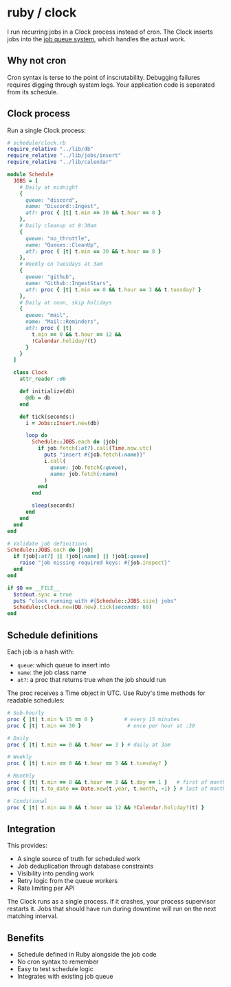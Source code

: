 # ruby / clock

I run recurring jobs in a Clock process instead of cron.
The Clock inserts jobs into the [job queue system](/ruby/job-queues),
which handles the actual work.

## Why not cron

Cron syntax is terse to the point of inscrutability.
Debugging failures requires digging through system logs.
Your application code is separated from its schedule.

## Clock process

Run a single Clock process:

```ruby
# schedule/clock.rb
require_relative "../lib/db"
require_relative "../lib/jobs/insert"
require_relative "../lib/calendar"

module Schedule
  JOBS = [
    # Daily at midnight
    {
      queue: "discord",
      name: "Discord::Ingest",
      at?: proc { |t| t.min == 30 && t.hour == 0 }
    },
    # Daily cleanup at 8:30am
    {
      queue: "no_throttle",
      name: "Queues::CleanUp",
      at?: proc { |t| t.min == 30 && t.hour == 8 }
    },
    # Weekly on Tuesdays at 3am
    {
      queue: "github",
      name: "Github::IngestStars",
      at?: proc { |t| t.min == 0 && t.hour == 3 && t.tuesday? }
    },
    # Daily at noon, skip holidays
    {
      queue: "mail",
      name: "Mail::Reminders",
      at?: proc { |t| 
        t.min == 0 && t.hour == 12 && 
        !Calendar.holiday?(t)
      }
    }
  ]

  class Clock
    attr_reader :db

    def initialize(db)
      @db = db
    end

    def tick(seconds:)
      i = Jobs::Insert.new(db)

      loop do
        Schedule::JOBS.each do |job|
          if job.fetch(:at?).call(Time.now.utc)
            puts "insert #{job.fetch(:name)}"
            i.call(
              queue: job.fetch(:queue),
              name: job.fetch(:name)
            )
          end
        end

        sleep(seconds)
      end
    end
  end
end

# Validate job definitions
Schedule::JOBS.each do |job|
  if !job[:at?] || !job[:name] || !job[:queue]
    raise "job missing required keys: #{job.inspect}"
  end
end

if $0 == __FILE__
  $stdout.sync = true
  puts "clock running with #{Schedule::JOBS.size} jobs"
  Schedule::Clock.new(DB.new).tick(seconds: 60)
end
```

## Schedule definitions

Each job is a hash with:

- `queue`: which queue to insert into
- `name`: the job class name
- `at?`: a proc that returns true when the job should run

The proc receives a Time object in UTC.
Use Ruby's time methods for readable schedules:

```ruby
# Sub-hourly
proc { |t| t.min % 15 == 0 }          # every 15 minutes
proc { |t| t.min == 30 }               # once per hour at :30

# Daily
proc { |t| t.min == 0 && t.hour == 3 } # daily at 3am

# Weekly
proc { |t| t.min == 0 && t.hour == 3 && t.tuesday? }

# Monthly
proc { |t| t.min == 0 && t.hour == 3 && t.day == 1 }   # first of month
proc { |t| t.to_date == Date.new(t.year, t.month, -1) } # last of month

# Conditional
proc { |t| t.min == 0 && t.hour == 12 && !Calendar.holiday?(t) }
```

## Integration

This provides:

- A single source of truth for scheduled work
- Job deduplication through database constraints
- Visibility into pending work
- Retry logic from the queue workers
- Rate limiting per API

The Clock runs as a single process.
If it crashes, your process supervisor restarts it.
Jobs that should have run during downtime
will run on the next matching interval.

## Benefits

- Schedule defined in Ruby alongside the job code
- No cron syntax to remember
- Easy to test schedule logic
- Integrates with existing job queue
